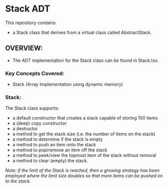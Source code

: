 # Stack ADT

This repository contains:

- a Stack class that derives from a virtual class called AbstractStack.

## OVERVIEW:

- The ADT implementation for the Stack class can be found in Stack.txx.

### Key Concepts Covered:

- Stack (Array Implementation using dynamic memory)

### Stack:

The Stack class supports:

- a default constructor that creates a stack capable of storing 100 items
- a (deep) copy constructor
- a destructor
- a method to get the stack size (i.e. the number of items on the stack)
- a method to determine if the stack is empty
- a method to push an item onto the stack
- a method to pop/remove an item off the stack
- a method to peek/view the topmost item of the stack without removal
- a method to clear (empty) the stack.

*Note: if the limit of the Stack is reached, then a growing strategy has been employed where the limit size doubles so that more items can be pushed on to the stack.*
